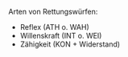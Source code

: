 Arten von Rettungswürfen:

-   Reflex (ATH o. WAH)
-   Willenskraft (INT o. WEI)
-   Zähigkeit (KON + Widerstand)